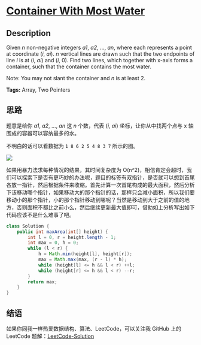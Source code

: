 # [Container With Most Water][title]

## Description

Given *n* non-negative integers *a1*, *a2*, ..., *an*, where each represents a point at coordinate (*i*, *ai*). *n* vertical lines are drawn such that the two endpoints of line *i* is at (*i*, *ai*) and (*i*, 0). Find two lines, which together with x-axis forms a container, such that the container contains the most water.

Note: You may not slant the container and *n* is at least 2.

**Tags:** Array, Two Pointers


## 思路

题意是给你 *a1*, *a2*, ..., *an* 这 *n* 个数，代表 (*i*, *ai*) 坐标，让你从中找两个点与 x 轴围成的容器可以容纳最多的水。

不明白的话可以看数据为 `1 8 6 2 5 4 8 3 7` 所示的图。

![](https://raw.githubusercontent.com/Blankj/awesome-java-leetcode/master/note/011/water.png)

如果用暴力法求每种情况的结果，其时间复杂度为 O(n^2)，相信肯定会超时，我们可以探索下是否有更巧妙的办法呢，题目的标签有双指针，是否就可以想到首尾各放一指针，然后根据条件来收缩。首先计算一次首尾构成的最大面积，然后分析下该移动哪个指针，如果移动大的那个指针的话，那样只会减小面积，所以我们要移动小的那个指针，小的那个指针移动到哪呢？当然是移动到大于之前的值的地方，否则面积不都比之前小么，然后继续更新最大值即可，借助如上分析写出如下代码应该不是什么难事了吧。


```java
class Solution {
    public int maxArea(int[] height) {
        int l = 0, r = height.length - 1;
        int max = 0, h = 0;
        while (l < r) {
            h = Math.min(height[l], height[r]);
            max = Math.max(max, (r - l) * h);
            while (height[l] <= h && l < r) ++l;
            while (height[r] <= h && l < r) --r;
        }
        return max;
    }
}
```


## 结语

如果你同我一样热爱数据结构、算法、LeetCode，可以关注我 GitHub 上的 LeetCode 题解：[LeetCode-Solution][ls]



[title]: https://leetcode.com/problems/container-with-most-water
[ls]: https://github.com/SDE603/LeetCode-Solution
